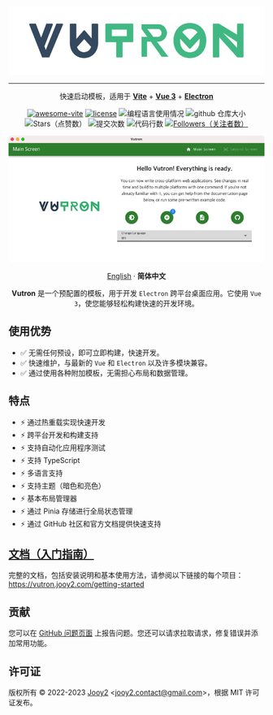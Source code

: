<div align="center">

![vutron-logo](src/renderer/public/images/vutron-logo.webp)

---

快速启动模板，适用于 **[Vite](https://vitejs.dev)** + **[Vue 3](https://vuejs.org)** + **[Electron](https://www.electronjs.org)**

[![awesome-vite](https://awesome.re/mentioned-badge.svg)](https://github.com/vitejs/awesome-vite) [![license](https://img.shields.io/badge/license-MIT-blue.svg)](https://github.com/jooy2/vutron/blob/master/LICENSE) ![编程语言使用情况](https://img.shields.io/github/languages/top/jooy2/vutron) ![github 仓库大小](https://img.shields.io/github/repo-size/jooy2/vutron) ![Stars（点赞数）](https://img.shields.io/github/stars/jooy2/vutron?style=social) ![提交次数](https://img.shields.io/github/commit-activity/y/jooy2/vutron) ![代码行数](https://img.shields.io/tokei/lines/github/jooy2/vutron) [![Followers（关注者数）](https://img.shields.io/github/followers/jooy2?style=social)](https://github.com/jooy2)

![vutron-logo](.github/resources/vutron-sample.webp)

[English](https://github.com/jooy2/vutron/blob/master/README.md) · **简体中文**

**Vutron** 是一个预配置的模板，用于开发 `Electron` 跨平台桌面应用。它使用 `Vue 3`，使您能够轻松构建快速的开发环境。

</div>

## 使用优势

- ✅ 无需任何预设，即可立即构建，快速开发。
- ✅ 快速维护，与最新的 `Vue` 和 `Electron` 以及许多模块兼容。
- ✅ 通过使用各种附加模板，无需担心布局和数据管理。

## 特点

- ⚡️ 通过热重载实现快速开发
- ⚡️ 跨平台开发和构建支持
- ⚡️ 支持自动化应用程序测试
- ⚡️ 支持 TypeScript
- ⚡️ 多语言支持
- ⚡️ 支持主题（暗色和亮色）
- ⚡️ 基本布局管理器
- ⚡️ 通过 Pinia 存储进行全局状态管理
- ⚡️ 通过 GitHub 社区和官方文档提供快速支持

## [文档（入门指南）](https://vutron.jooy2.com/getting-started)

完整的文档，包括安装说明和基本使用方法，请参阅以下链接的每个项目：https://vutron.jooy2.com/getting-started

## 贡献

您可以在 [GitHub 问题页面](https://github.com/jooy2/vutron/issues) 上报告问题。您还可以请求拉取请求，修复错误并添加常用功能。

## 许可证

版权所有 © 2022-2023 [Jooy2](https://jooy2.com) <[jooy2.contact@gmail.com](mailto:jooy2.contact@gmail.com)>，根据 MIT 许可证发布。
